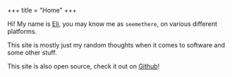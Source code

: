 +++
title = "Home"
+++

Hi! My name is [Eli](https://github.com/seemethere), you may know me as
`seemethere`, on various different platforms.

This site is mostly just my random thoughts when it comes to software
and some other stuff.

This site is also open source, check it out on [Github](https://github.com/seemethere/terriblecode)!
